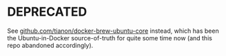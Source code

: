 # DEPRECATED

See [github.com/tianon/docker-brew-ubuntu-core](https://github.com/tianon/docker-brew-ubuntu-core) instead, which has been the Ubuntu-in-Docker source-of-truth for quite some time now (and this repo abandoned accordingly).
